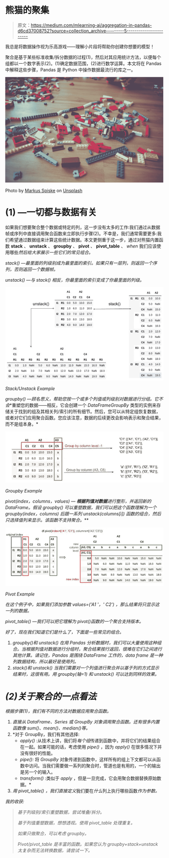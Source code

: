 # 熊猫的聚集

> 原文：<https://medium.com/mlearning-ai/aggregation-in-pandas-d6cd37008752?source=collection_archive---------5----------------------->

我总是将数据操作视为乐高游戏——理解小片段将帮助你创建你想要的模型！

聚合是基于某些标准收集/拆分数据的过程(1)，然后对其应用统计方法，以便每个组都以一个数字表示(2)。(1)确定数据范围，(2)进行数学运算。本文将在 Pandas 中解释这些步骤，Pandas 是 Python 中操作数据最流行的库之一。

![](img/3abdac71a54abc20a3f8bae04dcd142e.png)

Photo by [Markus Spiske](https://unsplash.com/@markusspiske?utm_source=medium&utm_medium=referral) on [Unsplash](https://unsplash.com?utm_source=medium&utm_medium=referral)

# (1) —一切都与数据有关

如果我们想要聚合整个数据或特定的列，这一步没有太多的工作:我们通过从数据帧或序列中直接调用聚合函数来立即执行步骤(2)。不幸是，我们通常需要更多:我们希望通过数据组来计算这些统计数据。本文更侧重于这一步，通过对熊猫内置函数 **stack** 、 **unstack** 、 **groupby** 、 **pivot** 、 **pivot_table** 、 *when* 我们应该使用哪些*然后给大家展示一些它们的常见组合。*

**stack()* —最里面的列级别成为最里面的索引。如果只有一层列，则返回一个序列，否则返回一个数据帧。*

**unstack()* —与 *stack()* 相反，你最里面的索引变成了你最里面的列级。*

*![](img/95d0b26a8b7fb57f159801cb7edb96bc.png)*

*Stack/Unstack Example*

**groupby()* —顾名思义，帮助您按一个或多个列值或列级别对数据进行分组。它**不会**重塑您的数据——相反，它会创建一个 *DataFrameGroupBy* 类型的实例来存储关于找到的组及其相关列/索引的所有细节。然后，您可以从特定组恢复数据，或者对它们应用聚合函数。您应该注意，数据的后续更改会影响表示和聚合结果，而不是组本身。*

*![](img/a6e503ee88f22e5ad94c76ff47dcb10f.png)*

*Groupby Example*

**pivot(index，columns，values) —* **根据列值对数据**进行整形，并返回新的 DataFrame。假设 *groupby()* 可以重塑数据，我们可以把这个函数理解为一个 *groupby(index，columns)* 后跟一系列 *unstack(columns[i])* 函数的组合，然后只选择*值*列来显示。该函数**不支持聚合。***

*![](img/b560bec7775021fd75db7994a981d1d1.png)*

*Pivot Example*

*在这个例子中，如果我们添加参数 *values=('A1 '，' C2')* ，那么结果将只显示这一列的数据。*

**pivot_table()* —我们可以把它理解为 pivot()函数的一个聚合支持版本。*

*好了，现在我们知道它们是什么了，下面是一些常见的组合。*

1.  *groupby()和 unstack()
    在用 Pandas 分析数据时，我们可以大量使用这种组合。当根据列值对数据进行分组时，聚合结果按行返回，很难在它们之间进行其他计算。请记住，Pandas 是围绕 DataFrame 工作的，data frame 是一种列数据结构，所以最好是使用列。*
2.  *stack()和 unstack()
    当我们需要对一个列值进行聚合并以基于列的方式显示结果时，这很有用。用 *groupby(轴=1)* 和 *unstack()* 可以达到同样的效果。*

# *(2)关于聚合的一点看法*

*根据步骤(1)，我们有不同的方法对数据应用聚合函数。*

1.  *直接从 DataFrame、Series 或 GroupBy 对象调用聚合函数。还有很多内置函数像 *sum()、mean()、median()等。**
2.  *对于 GroupBy，我们有其他选择:
    - *apply()* :从技术上讲，我们将*每个组*传递到函数中，并将它们的结果组合在一起。如果可能的话，考虑使用 *pipe()* ，因为 *apply()* 在很多情况下并没有很好的性能。
    - *pipe():* 将 *GroupBy* 对象传递到函数中，这样所有的组上下文都可以从函数中访问。当我们需要做一系列的聚合时，管道也是有用的，一个的输出是另一个的输入。
    - *transform()* :类似于 *apply* ，但是一旦完成，它会用聚合数据替换原始数据。*
3.  *用 *pivot_table()* ，我们直接定义*我们要在*什么*列上执行哪些函数*作为参数。*

*我的收获:*

> *基于列级别/索引重塑数据，尝试堆叠/拆分。*
> 
> *基于列值重塑数据，想想透视。使用 pivot_table 处理重复。*
> 
> *如果只做聚合，可以考虑 groupby。*
> 
> *Pivot/pivot_table 是丰富的函数。如果您认为 groupby+stack+unstack 太复杂而无法转换数据，请尝试一下。*